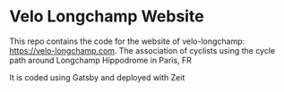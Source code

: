 # Velo Longchamp Website

This repo contains the code for the website of velo-longchamp: https://velo-longchamp.com. The association of cyclists using the cycle path around Longchamp Hippodrome in Paris, FR

It is coded using Gatsby and deployed with Zeit
